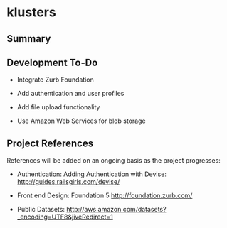 # klusters

## Summary

## Development To-Do
- Integrate Zurb Foundation

- Add authentication and user profiles

- Add file upload functionality

- Use Amazon Web Services for blob storage

## Project References

References will be added on an ongoing basis as the project progresses:

- Authentication: Adding Authentication with Devise: http://guides.railsgirls.com/devise/

- Front end Design: Foundation 5  http://foundation.zurb.com/ 

- Public Datasets: http://aws.amazon.com/datasets?_encoding=UTF8&jiveRedirect=1

					


